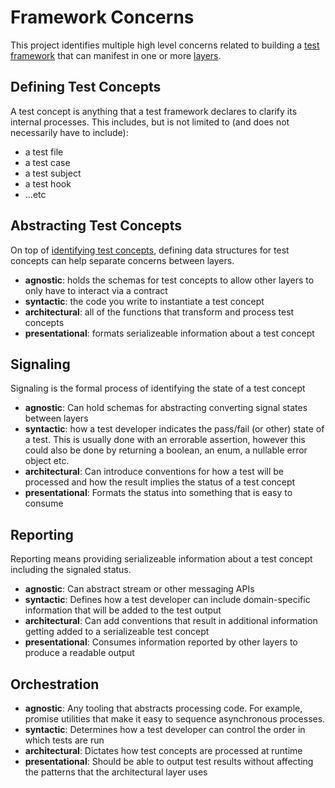 # Framework Concerns

This project identifies multiple high level concerns related to building a [test
framework](./terminology.md#test-framework) that can manifest in one or more [layers](./terminology.md#layers).

## Defining Test Concepts

A test concept is anything that a test framework declares to clarify its internal processes. This includes, but is not
limited to (and does not necessarily have to include):

- a test file
- a test case
- a test subject
- a test hook
- ...etc

## Abstracting Test Concepts

On top of [identifying test concepts](#defining-test-concepts), defining data structures for test concepts can help
separate concerns between layers.

- **agnostic**: holds the schemas for test concepts to allow other layers to only have to interact via a contract
- **syntactic**: the code you write to instantiate a test concept
- **architectural**: all of the functions that transform and process test concepts
- **presentational**: formats serializeable information about a test concept

## Signaling

Signaling is the formal process of identifying the state of a test concept

- **agnostic**: Can hold schemas for abstracting converting signal states between layers
- **syntactic**: how a test developer indicates the pass/fail (or other) state of a test. This is usually done with an
  errorable assertion, however this could also be done by returning a boolean, an enum, a nullable error object etc.
- **architectural**: Can introduce conventions for how a test will be processed and how the result implies the status of
  a test concept
- **presentational**: Formats the status into something that is easy to consume

## Reporting

Reporting means providing serializeable information about a test concept including the signaled status.

- **agnostic**: Can abstract stream or other messaging APIs
- **syntactic**: Defines how a test developer can include domain-specific information that will be added to the test
  output
- **architectural**: Can add conventions that result in additional information getting added to a serializeable test
  concept
- **presentational**: Consumes information reported by other layers to produce a readable output

## Orchestration

- **agnostic**: Any tooling that abstracts processing code. For example, promise utilities that make it easy to sequence
  asynchronous processes.
- **syntactic**: Determines how a test developer can control the order in which tests are run
- **architectural**: Dictates how test concepts are processed at runtime
- **presentational**: Should be able to output test results without affecting the patterns that the architectural layer
  uses
